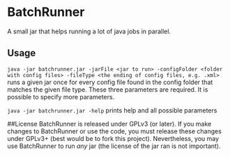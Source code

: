# BatchRunner
A small jar that helps running a lot of java jobs in parallel.
## Usage
`java -jar batchrunner.jar -jarFile <jar to run> -configFolder <folder with config files> -fileType <the ending of config files, e.g. .xml>`
runs a given jar once for every config file found in the config folder that matches the given file type. These three parameters are required. It is possible to specify more parameters.

`java -jar batchrunner.jar -help` prints help and all possible parameters

##License
BatchRunner is released under GPLv3 (or later). If you make changes to BatchRunner or use the code, you must release these changes under GPLv3+ (best would be to fork this project).
Nevertheless, you may use BatchRunner to run *any* jar (the license of the jar ran is not important).
